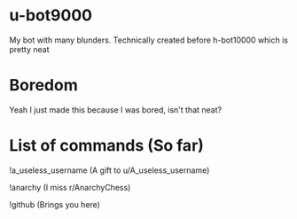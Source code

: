 # u-bot9000
My bot with many blunders. Technically created before h-bot10000 which is pretty neat

# Boredom
Yeah I just made this because I was bored, isn't that neat?

# List of commands (So far)
!a_useless_username (A gift to u/A_useless_username)

!anarchy (I miss r/AnarchyChess)

!github (Brings you here)
